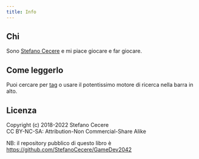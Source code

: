 ```yaml
---
title: Info
---
```

## Chi
Sono [Stefano Cecere](https://cecere.xyz) e mi piace giocare e far giocare.

## Come leggerlo
Puoi cercare per [tag](tags.md) o usare il potentissimo motore di ricerca nella barra in alto.

## Licenza
Copyright (c) 2018-2022 Stefano Cecere  
CC BY-NC-SA: Attribution-Non Commercial-Share Alike 

NB: il repository pubblico di questo libro è <https://github.com/StefanoCecere/GameDev2042>